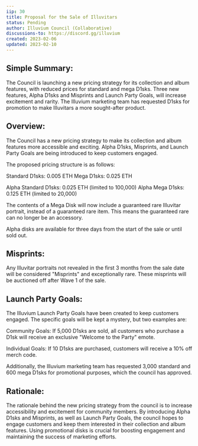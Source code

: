```yaml
---
iip: 30
title: Proposal for the Sale of Illuvitars
status: Pending
author: Illuvium Council (Collaborative)
discussions-to: https://discord.gg/illuvium
created: 2023-02-06
updated: 2023-02-10
---
```


## Simple Summary:

The Council is launching a new pricing strategy for its collection and album features, with reduced prices for standard and mega D1sks. Three new features, Alpha D1sks and Misprints and Launch Party Goals, will increase excitement and rarity. The Illuvium marketing team has requested D1sks for promotion to make Illuvitars a more sought-after product.

## Overview:

The Council has a new pricing strategy to make its collection and album features more accessible and exciting. Alpha D1sks, Misprints, and Launch Party Goals are being introduced to keep customers engaged.

The proposed pricing structure is as follows:

Standard D1sks: 0.005 ETH
Mega D1sks: 0.025 ETH

Alpha Standard D1sks: 0.025 ETH (limited to 100,000)
Alpha Mega D1sks: 0.125 ETH (limited to 20,000)

The contents of a Mega Disk will now include a guaranteed rare Illuvitar portrait, instead of a guaranteed rare item. This means the guaranteed rare can no longer be an accessory.

Alpha disks are available for three days from the start of the sale or until sold out.

## Misprints: 

Any Illuvitar portraits not revealed in the first 3 months from the sale date will be considered "Misprints" and exceptionally rare. These misprints will be auctioned off after Wave 1 of the sale.

## Launch Party Goals: 
The Illuvium Launch Party Goals have been created to keep customers engaged. The specific goals will be kept a mystery, but two examples are:

Community Goals: If 5,000 D1sks are sold, all customers who purchase a D1sk will receive an exclusive "Welcome to the Party" emote.

Individual Goals: If 10 D1sks are purchased, customers will receive a 10% off merch code.

Additionally, the Illuvium marketing team has requested 3,000 standard and 600 mega D1sks for promotional purposes, which the council has approved.

## Rationale:

The rationale behind the new pricing strategy from the council is to increase accessibility and excitement for community members. By introducing Alpha D1sks and Misprints, as well as Launch Party Goals, the council hopes to engage customers and keep them interested in their collection and album features. Using promotional disks is crucial for boosting engagement and maintaining the success of marketing efforts.
